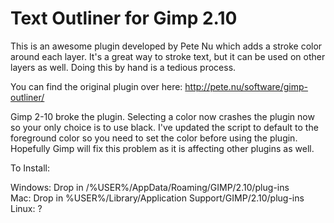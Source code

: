 # Text Outliner for Gimp 2.10

This is an awesome plugin developed by Pete Nu which adds a stroke color around each layer. It's a great way to stroke text, but it can be used on other layers as well. Doing this by hand is a tedious process. 

You can find the original plugin over here: http://pete.nu/software/gimp-outliner/

Gimp 2-10 broke the plugin. Selecting a color now crashes the plugin now so your only choice is to use black. I've updated the script to default to the foreground color so you need to set the color before using the plugin. Hopefully Gimp will fix this problem as it is affecting other plugins as well.

To Install:

Windows: Drop in /%USER%/AppData/Roaming/GIMP/2.10/plug-ins  
Mac: Drop in %USER%/Library/Application Support/GIMP/2.10/plug-ins  
Linux: ?
